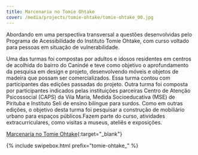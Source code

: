 ```yaml
---
title: Marcenaria no Tomie Ohtake
cover: /media/projects/tomie-ohtake/tomie-ohtake_00.jpg
---
```

Abordando em uma perspectiva transversal a questões desenvolvidas pelo Programa de Acessibilidade do Instituto Tomie Ohtake, com curso voltado para pessoas em situação de vulnerabilidade.

Uma das turmas foi compostas por adultos e idosos residentes em centros de acolhida do bairro do Canindé e teve como objetivo o aprofundamento da pesquisa em design e projeto, desenvolvendo móveis e objetos de madeira que possam ser comercializados. Essa turma contou com participantes das edições passadas do projeto. Outra turma foi composta por participantes indicados pelas instituições parceiras Centro de Atenção Psicossocial (CAPS) da Vila Maria, Medida Socioeducativa (MSE) de Pirituba e Instituto Seli de ensino bilíngue para surdos. Como em outras edições, o objetivo desta turma foi pesquisar a construção de mobiliário urbano para espaços públicos.Fazem parte do curso, atividades extracurriculares, como visitas a museus, ateliês e exposições. 

[Marcenaria no Tomie Ohtake](https://www.institutotomieohtake.org.br/participe/interna/marcenaria){:target="_blank"}

{% include swipebox.html prefix="tomie-ohtake_" %}
